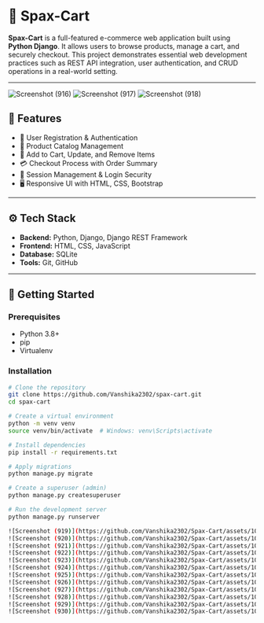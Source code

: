# 🛒 Spax-Cart

**Spax-Cart** is a full-featured e-commerce web application built using **Python Django**. It allows users to browse products, manage a cart, and securely checkout. This project demonstrates essential web development practices such as REST API integration, user authentication, and CRUD operations in a real-world setting.

---
![Screenshot (916)](https://github.com/Vanshika2302/Spax-Cart/assets/104651157/9c34c6e3-17c8-4523-b431-49c637b7a640)
![Screenshot (917)](https://github.com/Vanshika2302/Spax-Cart/assets/104651157/610e12fc-6726-4c1f-bd46-56d7cdfff1bd)
![Screenshot (918)](https://github.com/Vanshika2302/Spax-Cart/assets/104651157/51bfaa32-0abb-45e5-bb09-04385cc3c73f)

## 🚀 Features

- 👤 User Registration & Authentication
- 🧾 Product Catalog Management
- 🛒 Add to Cart, Update, and Remove Items
- 💳 Checkout Process with Order Summary
- 🔐 Session Management & Login Security
- 🖥️ Responsive UI with HTML, CSS, Bootstrap

---

## ⚙️ Tech Stack

- **Backend:** Python, Django, Django REST Framework
- **Frontend:** HTML, CSS, JavaScript
- **Database:** SQLite
- **Tools:** Git, GitHub

---

## 🏁 Getting Started

### Prerequisites

- Python 3.8+
- pip
- Virtualenv

### Installation

```bash
# Clone the repository
git clone https://github.com/Vanshika2302/spax-cart.git
cd spax-cart

# Create a virtual environment
python -m venv venv
source venv/bin/activate  # Windows: venv\Scripts\activate

# Install dependencies
pip install -r requirements.txt

# Apply migrations
python manage.py migrate

# Create a superuser (admin)
python manage.py createsuperuser

# Run the development server
python manage.py runserver

![Screenshot (919)](https://github.com/Vanshika2302/Spax-Cart/assets/104651157/ba3ece50-53ff-4651-b34f-6ef8350951df)
![Screenshot (920)](https://github.com/Vanshika2302/Spax-Cart/assets/104651157/f7b4af41-5350-499b-8b29-fba9f3e86c87)
![Screenshot (921)](https://github.com/Vanshika2302/Spax-Cart/assets/104651157/27afa229-6668-49d4-8be5-e37bf67df84c)
![Screenshot (922)](https://github.com/Vanshika2302/Spax-Cart/assets/104651157/0fb96940-e86e-45cc-aa33-d45d4ccf8945)
![Screenshot (923)](https://github.com/Vanshika2302/Spax-Cart/assets/104651157/e4ac3926-f3d3-4047-8bef-7bb78af7f1ba)
![Screenshot (924)](https://github.com/Vanshika2302/Spax-Cart/assets/104651157/0bcacb3d-c01f-480f-bbea-71c4e4a60469)
![Screenshot (925)](https://github.com/Vanshika2302/Spax-Cart/assets/104651157/0c24b55c-b0a0-45a4-a6ae-a11f675ff58a)
![Screenshot (926)](https://github.com/Vanshika2302/Spax-Cart/assets/104651157/e525926f-5c70-4cb9-a95f-24f780c1e1dd)
![Screenshot (927)](https://github.com/Vanshika2302/Spax-Cart/assets/104651157/50ecdb61-8c58-4634-bdbc-b6f2e510789b)
![Screenshot (928)](https://github.com/Vanshika2302/Spax-Cart/assets/104651157/a46b7a33-2f88-4abe-90f8-e77baa7c2def)
![Screenshot (929)](https://github.com/Vanshika2302/Spax-Cart/assets/104651157/69d181e4-934f-457a-b7e1-c8bfbe8e2759)
![Screenshot (930)](https://github.com/Vanshika2302/Spax-Cart/assets/104651157/7ffdda30-b8e4-4715-97dd-5b0d469dd8b9)
